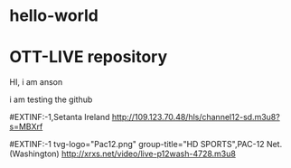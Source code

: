 # hello-world
OTT-LIVE repository
==========

HI, i am anson

i am testing the github

#EXTINF:-1,Setanta Ireland 
http://109.123.70.48/hls/channel12-sd.m3u8?s=MBXrf

#EXTINF:-1 tvg-logo="Pac12.png" group-title="HD SPORTS",PAC-12 Net. (Washington)
http://xrxs.net/video/live-p12wash-4728.m3u8
